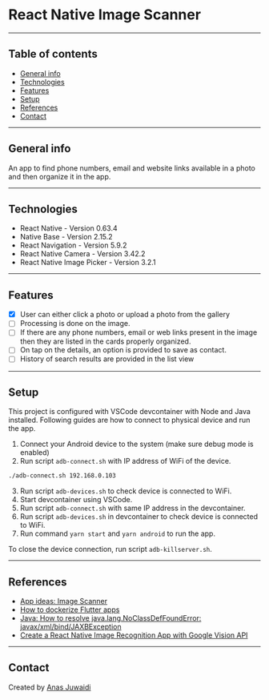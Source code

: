 # React Native Image Scanner

---

## Table of contents
* [General info](#general-info)
* [Technologies](#technologies)
* [Features](#features)
* [Setup](#setup)
* [References](#references)
* [Contact](#contact)

---

## General info
An app to find phone numbers, email and website links available in a photo and then organize it in the app.

---

## Technologies
* React Native - Version 0.63.4
* Native Base - Version 2.15.2
* React Navigation - Version 5.9.2
* React Native Camera - Version 3.42.2
* React Native Image Picker - Version 3.2.1

---

## Features
- [x] User can either click a photo or upload a photo from the gallery
- [ ] Processing is done on the image.
- [ ] If there are any phone numbers, email or web links present in the image then they are listed in the cards properly organized.
- [ ] On tap on the details, an option is provided to save as contact.
- [ ] History of search results are provided in the list view

---

## Setup

This project is configured with VSCode devcontainer with Node and Java installed. Following guides are how to connect to physical device and run the app.

1. Connect your Android device to the system (make sure debug mode is enabled)
2. Run script `adb-connect.sh` with IP address of WiFi of the device.
```sh
./adb-connect.sh 192.168.0.103
```
3. Run script `adb-devices.sh` to check device is connected to WiFi.
4. Start devcontainer using VSCode.
5. Run script `adb-connect.sh` with same IP address in the devcontainer.
6. Run script `adb-devices.sh` in devcontainer to check device is connected to WiFi.
7. Run command `yarn start` and `yarn android` to run the app.

To close the device connection, run script `adb-killserver.sh`.

---

## References
* [App ideas: Image Scanner](https://github.com/florinpop17/app-ideas/blob/master/Projects/2-Intermediate/Image-Scaner.md)
* [How to dockerize Flutter apps](https://blog.codemagic.io/how-to-dockerize-flutter-apps/)
* [Java: How to resolve java.lang.NoClassDefFoundError: javax/xml/bind/JAXBException](https://stackoverflow.com/questions/43574426/java-how-to-resolve-java-lang-noclassdeffounderror-javax-xml-bind-jaxbexceptio)
* [Create a React Native Image Recognition App with Google Vision API](https://blog.jscrambler.com/create-a-react-native-image-recognition-app-with-google-vision-api/)

---

## Contact
Created by [Anas Juwaidi](mailto:anas.didi95@gmail.com)
